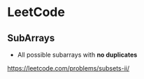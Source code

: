 # **LeetCode**

## **SubArrays**

- All possible subarrays with **no duplicates**

https://leetcode.com/problems/subsets-ii/
